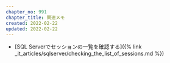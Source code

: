 ```yaml
---
chapter_no: 991
chapter_title: 関連メモ
created: 2022-02-22
updated: 2022-02-22
---
```

- [SQL Serverでセッションの一覧を確認する]({% link _it_articles/sqlserver/checking_the_list_of_sessions.md %})